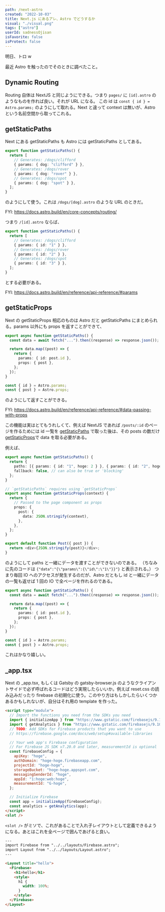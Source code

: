 ```yaml
---
path: /next-astro
created: "2022-10-03"
title: Next.js にあるアレ、Astro でどうするか
visual: "./visual.png"
tags: ["astro"]
userId: sadnessOjisan
isFavorite: false
isProtect: false
---
```


明日、トロ w

最近 Astro を触ったのでそのときに調べたこと。

## Dynamic Routing

Routing 自体は NextJS と同じようにできる。つまり `pages/` に `[id].astro` のようなものを作れば良い。それが URL になる。
この id は `const { id } = Astro.params;` のようにして取れる。Next と違って context は無いが、Astro という名前空間から取ってこれる。

## getStaticPaths

Next にある getStaticPaths も Astro には getStaticPaths としてある。

```ts
export function getStaticPaths() {
  return [
    // Generates: /dogs/clifford
    { params: { dog: "clifford" } },
    // Generates: /dogs/rover
    { params: { dog: "rover" } },
    // Generates: /dogs/spot
    { params: { dog: "spot" } },
  ];
}
```

のようにして使う。これは `/dogs/[dog].astro` のような URL のときだ。

FYI: https://docs.astro.build/en/core-concepts/routing/

つまり `/[id].astro` ならば、

```ts
export function getStaticPaths() {
  return [
    // Generates: /dogs/clifford
    { params: { id: "1" } },
    // Generates: /dogs/rover
    { params: { id: "2" } },
    // Generates: /dogs/spot
    { params: { id: "3" } },
  ];
}
```

とする必要がある。

FYI: https://docs.astro.build/en/reference/api-reference/#params

## getStaticProps

Next の getStaticProps 相応のものは Astro だと getStaticPaths にまとめられる。params 以外にも props を返すことができて、

```ts
export async function getStaticPaths() {
  const data = await fetch("...").then((response) => response.json());

  return data.map((post) => {
    return {
      params: { id: post.id },
      props: { post },
    };
  });
}

const { id } = Astro.params;
const { post } = Astro.props;
```

のようにして返すことができる。

FYI: https://docs.astro.build/en/reference/api-reference/#data-passing-with-props

この機能は実はとてもうれしくて、例えば NextJS であれば `/posts/:id` のページを作るためには id 一覧を [getStaticPaths](https://nextjs.org/docs/basic-features/data-fetching/get-static-paths) で取った後は、その posts の数だけ [getStaticProps](https://nextjs.org/docs/basic-features/data-fetching/get-static-props)で data を取る必要がある。

例えば、

```ts
export async function getStaticPaths() {
  return {
    paths: [{ params: { id: "1", hoge: 2 } }, { params: { id: "2", hoge: 3 } }],
    fallback: false, // can also be true or 'blocking'
  };
}

// `getStaticPaths` requires using `getStaticProps`
export async function getStaticProps(context) {
  return {
    // Passed to the page component as props
    props: {
      post: {
        data: JSON.stringify(context),
      },
    },
  };
}

export default function Post({ post }) {
  return <div>{JSON.stringify(post)}</div>;
}
```

のようにして paths と一緒にデータを渡すことができないのである。
（ちなみに先のコードは `{"data":"{\"params\":{\"id\":\"1\"}}"}` と表示される。）
つまり毎回 IO へのアクセスが発生するのだが、Astro だともし id と一緒にデータの一覧も返せば 1 回の IO で全ページを作れるのである。

```ts
export async function getStaticPaths() {
  const data = await fetch("...").then((response) => response.json());

  return data.map((post) => {
    return {
      params: { id: post.id },
      props: { post },
    };
  });
}

const { id } = Astro.params;
const { post } = Astro.props;
```

これはかなり嬉しい。

## \_app.tsx

Next の \_app.tsx, もしくは Gatsby の gatsby-browser.js のようなクライアントサイドで必ず呼ばれるコードはどう実現したらいいか。例えば reset.css の読み込みだったり firebase の初期化に使う。このやり方はもしかしたらいくつかあるかもしれないが、自分はそれ用の template を作った。

```html
<script type="module">
  // Import the functions you need from the SDKs you need
  import { initializeApp } from "https://www.gstatic.com/firebasejs/9.10.0/firebase-app.js";
  import { getAnalytics } from "https://www.gstatic.com/firebasejs/9.10.0/firebase-analytics.js";
  // TODO: Add SDKs for Firebase products that you want to use
  // https://firebase.google.com/docs/web/setup#available-libraries

  // Your web app's Firebase configuration
  // For Firebase JS SDK v7.20.0 and later, measurementId is optional
  const firebaseConfig = {
    apiKey: "hoge",
    authDomain: "hoge-hoge.firebaseapp.com",
    projectId: "hoge-hoge",
    storageBucket: "hoge-hoge.appspot.com",
    messagingSenderId: "hoge",
    appId: "1:hoge:web:hoge",
    measurementId: "G-hoge",
  };

  // Initialize Firebase
  const app = initializeApp(firebaseConfig);
  const analytics = getAnalytics(app);
</script>
<slot />
```

`<slot />` がミソで、これがあることで入れ子レイアウトとして定義できるようになる。あとはこれを全ページで囲んであげると良い。

```html
---
import Firebase from "../../layouts/Firebase.astro";
import Layout from "../../layouts/Layout.astro";
---

<Layout title="hello">
  <Firebase>
    <h1>hello</h1>
    <style>
      h1 {
        width: 100%;
      }
    </style>
  </Firebase>
</Layout>
```
